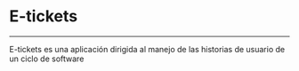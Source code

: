 # E-tickets
***
E-tickets es una aplicación dirigida al manejo de las historias de usuario de un ciclo de software